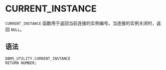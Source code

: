 CURRENT_INSTANCE 
=====================================

`CURRENT_INSTANCE` 函数用于返回当前连接的实例编号。当连接的实例关闭时，返回 `NULL`。

语法 
-----------------------

```unknow
DBMS_UTILITY.CURRENT_INSTANCE
RETURN NUMBER;
```



